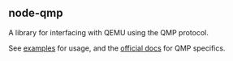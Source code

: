 node-qmp
------------

A library for interfacing with QEMU using the QMP protocol.

See [examples](https://github.com/balena-io-modules/node-qmp/tree/master/examples) for usage, and the [official docs](https://wiki.qemu.org/Documentation/QMP) for QMP specifics.
